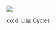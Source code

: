 ![](https://imgs.xkcd.com/comics/lisp_cycles.png)

[xkcd: Lisp Cycles](https://xkcd.com/297/)

<!--
---

![](https://imgs.xkcd.com/comics/real_programmers.png)

[xkcd: Real Programmers](https://xkcd.com/378/)



**geyslan/geyslan** is a ✨ _special_ ✨ repository because its `README.md` (this file) appears on your GitHub profile.

Here are some ideas to get you started:

- 🔭 I’m currently working on ...
- 🌱 I’m currently learning ...
- 👯 I’m looking to collaborate on ...
- 🤔 I’m looking for help with ...
- 💬 Ask me about ...
- 📫 How to reach me: ...
- 😄 Pronouns: ...
- ⚡ Fun fact: ...
-->
